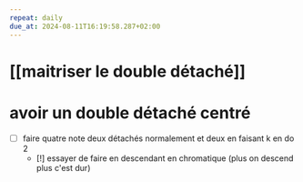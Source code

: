 ```yaml
---
repeat: daily
due_at: 2024-08-11T16:19:58.287+02:00
---
```

# [[maitriser le double détaché]]
# avoir un double détaché centré
- [ ] faire quatre note deux détachés normalement et deux en faisant k en do 2
	- [!] essayer de faire en descendant en chromatique (plus on descend plus c'est dur)